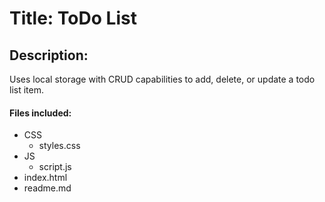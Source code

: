 # Title: ToDo List

## Description:

Uses local storage with CRUD capabilities to add, delete, or update a todo list item.

#### Files included:

- CSS
  - styles.css
- JS
  - script.js
- index.html
- readme.md
